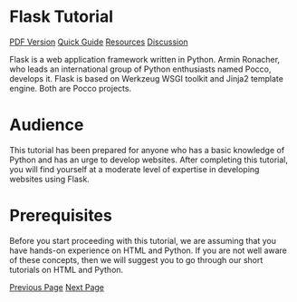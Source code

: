 # Flask Tutorial
[PDF Version](../flask/flask_pdf_version.md)
[Quick Guide](../flask/flask_quick_guide.md)
[Resources](../flask/flask_useful_resources.md)
[Discussion](../flask/flask_discussion.md)

Flask is a web application framework written in Python. Armin Ronacher, who leads an international group of Python enthusiasts named Pocco, develops it. Flask is based on Werkzeug WSGI toolkit and Jinja2 template engine. Both are Pocco projects.

# Audience
This tutorial has been prepared for anyone who has a basic knowledge of Python and has an urge to develop websites. After completing this tutorial, you will find yourself at a moderate level of expertise in developing websites using Flask.

# Prerequisites
Before you start proceeding with this tutorial, we are assuming that you have hands-on experience on HTML and Python. If you are not well aware of these concepts, then we will suggest you to go through our short tutorials on HTML and Python.


[Previous Page](../flask/index.md) [Next Page](../flask/flask_overview.md) 
